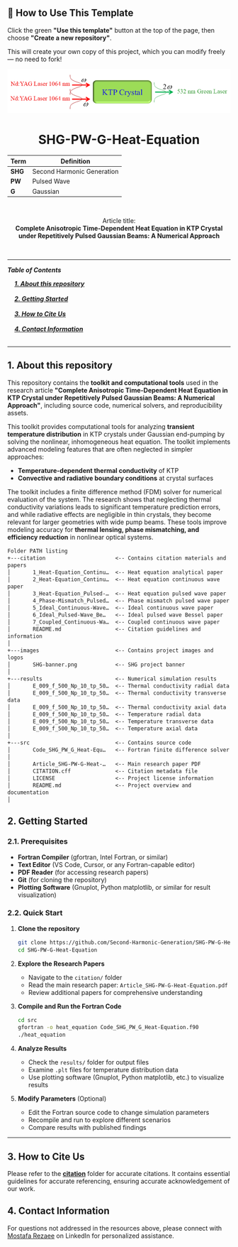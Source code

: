 ## 🧰 How to Use This Template    

Click the green **"Use this template"** button at the top of the page, then choose **"Create a new repository"**.   

This will create your own copy of this project, which you can modify freely — no need to fork!   

 
<p align="center">
  <img src="./images/SHG-banner.png" alt="SHG Logo">
</p>


<h1 align="center">SHG-PW-G-Heat-Equation</h1>

<div align="center">

| **Term** | **Definition** |
|----------|----------------|
| **SHG** | Second Harmonic Generation |
| **PW** | Pulsed Wave |
| **G** | Gaussian |
</div>

&nbsp;

<div align="center">

Article title:       
**Complete Anisotropic Time-Dependent Heat Equation in KTP Crystal under Repetitively Pulsed Gaussian Beams: A Numerical Approach**
</div>

&nbsp;

---

***Table of Contents***

<div>
  &nbsp;&nbsp;&nbsp;&nbsp;<a href="#1-about-this-repository"><i><b>1. About this repository</b></i></a>
</div>
&nbsp;

<div>
  &nbsp;&nbsp;&nbsp;&nbsp;<a href="#2-getting-started"><i><b>2. Getting Started</b></i></a>
</div>
&nbsp;

<div>
  &nbsp;&nbsp;&nbsp;&nbsp;<a href="#3-how-to-cite-us"><i><b>3. How to Cite Us</b></i></a>
</div>
&nbsp;


<div>
  &nbsp;&nbsp;&nbsp;&nbsp;<a href="#4-contact-information"><i><b>4. Contact Information</b></i></a>
</div>
&nbsp;

---    

## 1. About this repository


This repository contains the **toolkit and computational tools** used in the research article **"Complete Anisotropic Time-Dependent Heat Equation in KTP Crystal under Repetitively Pulsed Gaussian Beams: A Numerical Approach"**, including source code, numerical solvers, and reproducibility assets.  


This toolkit provides computational tools for analyzing **transient temperature distribution** in KTP crystals under Gaussian end-pumping by solving the nonlinear, inhomogeneous heat equation. The toolkit implements advanced modeling features that are often neglected in simpler approaches:  

- **Temperature-dependent thermal conductivity** of KTP  
- **Convective and radiative boundary conditions** at crystal surfaces  

The toolkit includes a finite difference method (FDM) solver for numerical evaluation of the system. The research shows that neglecting thermal conductivity variations leads to significant temperature prediction errors, and while radiative effects are negligible in thin crystals, they become relevant for larger geometries with wide pump beams. These tools improve modeling accuracy for **thermal lensing, phase mismatching, and efficiency reduction** in nonlinear optical systems.  


```
Folder PATH listing
+---citation                      <-- Contains citation materials and papers
│       1_Heat-Equation_Continu…  <-- Heat equation analytical paper
│       2_Heat-Equation_Continu…  <-- Heat equation continuous wave paper
│       3_Heat-Equation_Pulsed-…  <-- Heat equation pulsed wave paper
│       4_Phase-Mismatch_Pulsed…  <-- Phase mismatch pulsed wave paper
│       5_Ideal_Continuous-Wave…  <-- Ideal continuous wave paper
│       6_Ideal_Pulsed-Wave_Be…   <-- Ideal pulsed wave Bessel paper
│       7_Coupled_Continuous-Wa…  <-- Coupled continuous wave paper
│       README.md                 <-- Citation guidelines and information
│
+---images                        <-- Contains project images and logos
│       SHG-banner.png            <-- SHG project banner
│
+---results                       <-- Numerical simulation results
│       E_009_f_500_Np_10_tp_50…  <-- Thermal conductivity radial data
│       E_009_f_500_Np_10_tp_50…  <-- Thermal conductivity transverse data
│       E_009_f_500_Np_10_tp_50…  <-- Thermal conductivity axial data
│       E_009_f_500_Np_10_tp_50…  <-- Temperature radial data
│       E_009_f_500_Np_10_tp_50…  <-- Temperature transverse data
│       E_009_f_500_Np_10_tp_50…  <-- Temperature axial data
│
+---src                           <-- Contains source code
│       Code_SHG_PW_G_Heat-Equ…   <-- Fortran finite difference solver
│
│       Article_SHG-PW-G-Heat-…   <-- Main research paper PDF
│       CITATION.cff              <-- Citation metadata file
│       LICENSE                   <-- Project license information
│       README.md                 <-- Project overview and documentation
│

```

## 2. Getting Started

### 2.1. Prerequisites
- **Fortran Compiler** (gfortran, Intel Fortran, or similar)
- **Text Editor** (VS Code, Cursor, or any Fortran-capable editor)
- **PDF Reader** (for accessing research papers)
- **Git** (for cloning the repository)
- **Plotting Software** (Gnuplot, Python matplotlib, or similar for result visualization)

### 2.2. Quick Start

1. **Clone the repository**
   ```bash
   git clone https://github.com/Second-Harmonic-Generation/SHG-PW-G-Heat-Equation.git
   cd SHG-PW-G-Heat-Equation
   ```

2. **Explore the Research Papers**
   - Navigate to the `citation/` folder
   - Read the main research paper: `Article_SHG-PW-G-Heat-Equation.pdf`
   - Review additional papers for comprehensive understanding

3. **Compile and Run the Fortran Code**
   ```bash
   cd src
   gfortran -o heat_equation Code_SHG_PW_G_Heat-Equation.f90
   ./heat_equation
   ```

4. **Analyze Results**
   - Check the `results/` folder for output files
   - Examine `.plt` files for temperature distribution data
   - Use plotting software (Gnuplot, Python matplotlib, etc.) to visualize results

5. **Modify Parameters** (Optional)
   - Edit the Fortran source code to change simulation parameters
   - Recompile and run to explore different scenarios
   - Compare results with published findings

---


## 3. How to Cite Us
Please refer to the [**citation**](./citation/) folder for accurate citations. It contains essential guidelines for accurate referencing, ensuring accurate acknowledgement of our work.


  
## 4. Contact Information

For questions not addressed in the resources above, please connect with [Mostafa Rezaee](https://www.linkedin.com/in/mostafa-rezaee/) on LinkedIn for personalized assistance.
